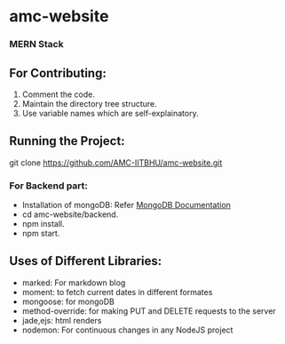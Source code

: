 # amc-website

### MERN Stack
## For Contributing:

<ol>
<li> Comment the code.
<li> Maintain the directory tree structure.
<li> Use variable names which are self-explainatory.
</ol>

## Running the Project:

git clone https://github.com/AMC-IITBHU/amc-website.git
### For Backend part:
<ul>
<li> Installation of mongoDB: Refer <a href="https://docs.mongodb.com/manual/administration/install-community/"> MongoDB Documentation</a>
<li> cd amc-website/backend.
<li> npm install.
<li> npm start.
</ul>

## Uses of Different Libraries:
<ul>
<li> marked: For markdown blog
<li> moment: to fetch current dates in different formates
<li> mongoose: for mongoDB 
<li> method-override: for making PUT and DELETE requests to the server
<li> jade,ejs: html renders
<li> nodemon: For continuous changes in any NodeJS project
</ul>